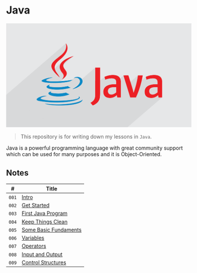 # Java

![Java Logo](media/java-logo.png)

> This repository is for writing down my lessons in `Java`.

Java is a powerful programming language with great community support which can be used for many purposes and it is Object-Oriented.

## Notes

| #     | Title                                                  |
| ----- | ------------------------------------------------------ |
| `001` | [Intro](notes/Intro.md)                                |
| `002` | [Get Started](notes/GetStarted.md)                     |
| `003` | [First Java Program](notes/FirstJavaProgram.md)        |
| `004` | [Keep Things Clean](notes/KeepThingsClean.md)          |
| `005` | [Some Basic Fundaments](notes/SomeBasicFundaments.md)  |
| `006` | [Variables](notes/Variables.md)                        |
| `007` | [Operators](notes/Operators.md)                        |
| `008` | [Input and Output](notes/InputOutput.md)               |
| `009` | [Control Structures](notes/ControlStructures.md)       |
